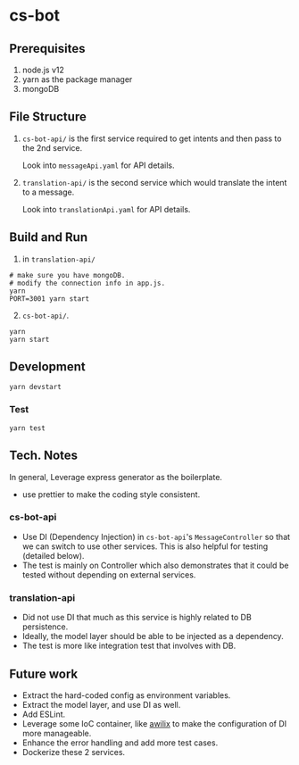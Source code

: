 # cs-bot

## Prerequisites
1. node.js v12
2. yarn as the package manager
3. mongoDB

## File Structure
1. `cs-bot-api/` is the first service required to get intents and then pass to the 2nd service.

   Look into `messageApi.yaml` for API details.
2. `translation-api/` is the second service which would translate the intent to a message.

   Look into `translationApi.yaml` for API details.

## Build and Run

1. in `translation-api/`

```
# make sure you have mongoDB.
# modify the connection info in app.js.
yarn
PORT=3001 yarn start
```
   
2. `cs-bot-api/`.
```
yarn
yarn start
```

## Development
```
yarn devstart
```

### Test
```
yarn test
```

## Tech. Notes

In general, Leverage express generator as the boilerplate.
- use prettier to make the coding style consistent.

### cs-bot-api
- Use DI (Dependency Injection) in `cs-bot-api`'s `MessageController` so that we can switch to use other services. This is also helpful for testing (detailed below).
- The test is mainly on Controller which also demonstrates that it could be tested without depending on external services.

### translation-api
- Did not use DI that much as this service is highly related to DB persistence.
- Ideally, the model layer should be able to be injected as a dependency.
- The test is more like integration test that involves with DB.

## Future work
- Extract the hard-coded config as environment variables.
- Extract the model layer, and use DI as well.
- Add ESLint.
- Leverage some IoC container, like [awilix](https://github.com/jeffijoe/awilix) to make the configuration of DI more manageable.
- Enhance the error handling and add more test cases.
- Dockerize these 2 services.
